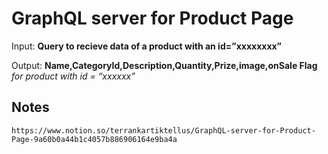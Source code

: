 # GraphQL server for Product Page

Input:     **Query to recieve data of a product with an id=”xxxxxxxx”**

Output: **Name,CategoryId,Description,Quantity,Prize,image,onSale Flag** 
        *for product with id = “xxxxxx”*

## Notes
```
https://www.notion.so/terrankartiktellus/GraphQL-server-for-Product-Page-9a60b0a44b1c4057b886906164e9ba4a
```


